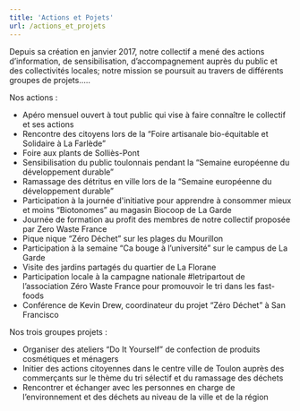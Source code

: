 ```yaml
---
title: 'Actions et Pojets'
url: /actions_et_projets
---
```


Depuis sa création en janvier 2017, notre collectif a mené des actions d’information, de sensibilisation, d’accompagnement auprès du public et des collectivités locales;
notre mission se poursuit au travers de différents groupes de projets…..

Nos actions :

* Apéro mensuel ouvert à tout public qui vise à faire connaître le collectif et ses actions
* Rencontre des citoyens lors de la “Foire artisanale bio-équitable et Solidaire à La Farlède”
* Foire aux plants de Solliès-Pont
* Sensibilisation du public toulonnais pendant la “Semaine européenne du développement durable”
* Ramassage des détritus en ville lors de la “Semaine européenne du développement durable”
* Participation à la journée d'initiative pour apprendre à consommer mieux et moins “Biotonomes” au magasin Biocoop de La Garde
* Journée de formation au profit des membres de notre collectif proposée par Zero Waste France
* Pique nique “Zéro Déchet” sur les plages du Mourillon
* Participation à la semaine “Ca bouge à l’université” sur le campus de La Garde
* Visite des jardins partagés du quartier de La Florane
* Participation locale à la campagne nationale #letripartout de l’association Zéro Waste France pour promouvoir le tri dans les fast-foods
* Conférence de Kevin Drew, coordinateur du projet “Zéro Déchet” à San Francisco


Nos trois groupes projets :

* Organiser des ateliers “Do It Yourself” de confection de produits cosmétiques et ménagers
* Initier des actions citoyennes dans le centre ville de Toulon auprès des commerçants sur le thème du tri sélectif et du ramassage des déchets
* Rencontrer et échanger avec les personnes en charge de l’environnement et des déchets au niveau de la ville et de la région
